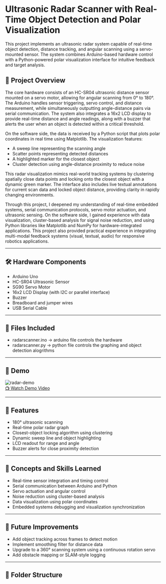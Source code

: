 # Ultrasonic Radar Scanner with Real-Time Object Detection and Polar Visualization

This project implements an ultrasonic radar system capable of real-time object detection, distance tracking, and angular scanning using a servo-mounted sensor. The system combines Arduino-based hardware control with a Python-powered polar visualization interface for intuitive feedback and target analysis. 

## 🧠 Project Overview

The core hardware consists of an HC-SR04 ultrasonic distance sensor mounted on a servo motor, allowing for angular scanning from 0° to 180°. The Arduino handles sensor triggering, servo control, and distance measurement, while simultaneously outputting angle-distance pairs via serial communication. The system also integrates a 16x2 LCD display to provide real-time distance and angle readings, along with a buzzer that alerts the user when an object is detected within a critical threshold.

On the software side, the data is received by a Python script that plots polar coordinates in real time using Matplotlib. The visualization features:
- A sweep line representing the scanning angle
- Scatter points representing detected distances
- A highlighted marker for the closest object
- Cluster detection using angle-distance proximity to reduce noise

This radar visualization mimics real-world tracking systems by clustering spatially close data points and locking onto the closest object with a dynamic green marker. The interface also includes live textual annotations for current scan data and locked object distance, providing clarity in rapidly changing environments.

Through this project, I deepened my understanding of real-time embedded systems, serial communication protocols, servo motor actuation, and ultrasonic sensing. On the software side, I gained experience with data visualization, cluster-based analysis for signal noise reduction, and using Python libraries like Matplotlib and NumPy for hardware-integrated applications. This project also provided practical experience in integrating multi-modal feedback systems (visual, textual, audio) for responsive robotics applications.

---

## 🛠️ Hardware Components
- Arduino Uno
- HC-SR04 Ultrasonic Sensor
- SG90 Servo Motor
- 16x2 LCD Display (with I2C or parallel interface)
- Buzzer
- Breadboard and jumper wires
- USB Serial Cable

---

## 🧾 Files Included
- radarscanner.ino -> arduino file controls the hardware
- radarscanner.py -> python file controls the graphing and object detection alogrithms
  

---

## 📸 Demo
![radar-demo](demo.gif)  
[📺 Watch Demo Video](https://youtu.be/your-link-here)

---

## 📡 Features
- 180° ultrasonic scanning
- Real-time polar radar graph
- Closest-object locking algorithm using clustering
- Dynamic sweep line and object highlighting
- LCD readout for range and angle
- Buzzer alerts for close proximity detection

---

## 🔬 Concepts and Skills Learned
- Real-time sensor integration and timing control
- Serial communication between Arduino and Python
- Servo actuation and angular control
- Noise reduction using cluster-based analysis
- Data visualization using polar coordinates
- Embedded systems debugging and visualization synchronization

---

## 🚀 Future Improvements
- Add object tracking across frames to detect motion
- Implement smoothing filter for distance data
- Upgrade to a 360° scanning system using a continuous rotation servo
- Add obstacle mapping or SLAM-style logging

---

## 📁 Folder Structure

